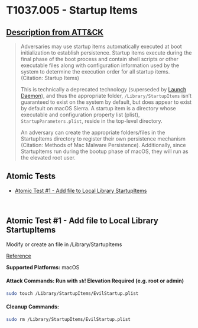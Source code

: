 # T1037.005 - Startup Items
## [Description from ATT&CK](https://attack.mitre.org/techniques/T1037/005)
<blockquote>Adversaries may use startup items automatically executed at boot initialization to establish persistence. Startup items execute during the final phase of the boot process and contain shell scripts or other executable files along with configuration information used by the system to determine the execution order for all startup items. (Citation: Startup Items)

This is technically a deprecated technology (superseded by [Launch Daemon](https://attack.mitre.org/techniques/T1543/004)), and thus the appropriate folder, <code>/Library/StartupItems</code> isn’t guaranteed to exist on the system by default, but does appear to exist by default on macOS Sierra. A startup item is a directory whose executable and configuration property list (plist), <code>StartupParameters.plist</code>, reside in the top-level directory. 

An adversary can create the appropriate folders/files in the StartupItems directory to register their own persistence mechanism (Citation: Methods of Mac Malware Persistence). Additionally, since StartupItems run during the bootup phase of macOS, they will run as the elevated root user.</blockquote>

## Atomic Tests

- [Atomic Test #1 - Add file to Local Library StartupItems](#atomic-test-1---add-file-to-local-library-startupitems)


<br/>

## Atomic Test #1 - Add file to Local Library StartupItems
Modify or create an file in /Library/StartupItems

[Reference](https://www.alienvault.com/blogs/labs-research/diversity-in-recent-mac-malware)

**Supported Platforms:** macOS





#### Attack Commands: Run with `sh`!  Elevation Required (e.g. root or admin) 


```sh
sudo touch /Library/StartupItems/EvilStartup.plist
```

#### Cleanup Commands:
```sh
sudo rm /Library/StartupItems/EvilStartup.plist
```





<br/>
